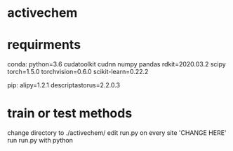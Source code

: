 # activechem

# requirments
conda:
python=3.6
cudatoolkit
cudnn
numpy
pandas
rdkit=2020.03.2
scipy
torch=1.5.0
torchvision=0.6.0
scikit-learn=0.22.2

pip:
alipy=1.2.1
descriptastorus=2.2.0.3

# train or test methods
change directory to ./activechem/
edit run.py on every site 'CHANGE HERE'
run run.py with python

